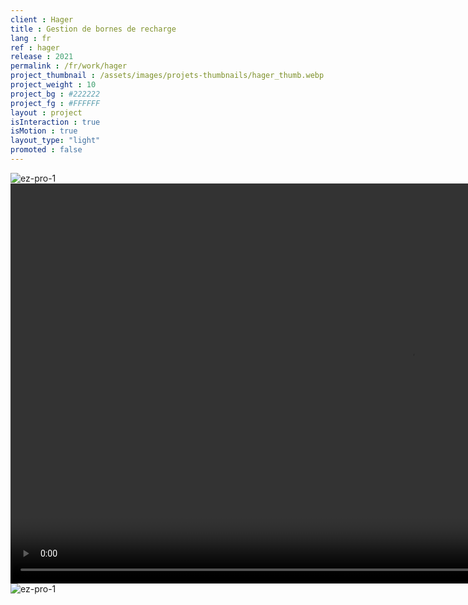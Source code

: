 ```yaml
---
client : Hager
title : Gestion de bornes de recharge
lang : fr
ref : hager
release : 2021
permalink : /fr/work/hager
project_thumbnail : /assets/images/projets-thumbnails/hager_thumb.webp
project_weight : 10
project_bg : #222222
project_fg : #FFFFFF
layout : project
isInteraction : true
isMotion : true
layout_type: "light"
promoted : false
---
```


![ez-pro-1](/assets/images/projets/hager-1.webp)
<video src="/assets/images/projets/hager.mp4" autoplay loop muted width="1280"></video>
![ez-pro-1](/assets/images/projets/hager-2.webp)
